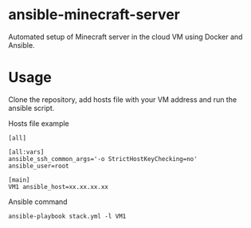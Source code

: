 # ansible-minecraft-server
Automated setup of Minecraft server in the cloud VM using Docker and Ansible.

# Usage

Clone the repository, add hosts file with your VM address and run the ansible script.

Hosts file example
```
[all]

[all:vars]
ansible_ssh_common_args='-o StrictHostKeyChecking=no'
ansible_user=root

[main]
VM1 ansible_host=xx.xx.xx.xx
```
Ansible command 
```
ansible-playbook stack.yml -l VM1
```
